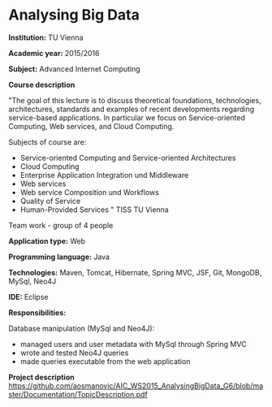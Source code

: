# Analysing Big Data

**Institution:** TU Vienna

**Academic year:** 2015/2016

**Subject:** Advanced Internet Computing

**Course description**

"The goal of this lecture is to discuss theoretical foundations, technologies, architectures, standards and examples of recent developments regarding service-based applications. In particular we focus on Service-oriented Computing, Web services, and Cloud Computing. 

Subjects of course are:

* Service-oriented Computing and Service-oriented Architectures
* Cloud Computing
* Enterprise Application Integration und Middleware
* Web services
* Web service Composition und Workflows
* Quality of Service
* Human-Provided Services " TISS TU Vienna

Team work - group of 4 people

**Application type:** Web

**Programming language:** Java

**Technologies:** Maven, Tomcat, Hibernate, Spring MVC, JSF, Git, MongoDB, MySql, Neo4J

**IDE:** Eclipse

**Responsibilities:** 

Database manipulation (MySql and Neo4J):

* managed users and user metadata with MySql through Spring MVC
* wrote and tested Neo4J queries
* made queries executable from the web application

**Project description** https://github.com/aosmanovic/AIC_WS2015_AnalysingBigData_G6/blob/master/Documentation/TopicDescription.pdf




